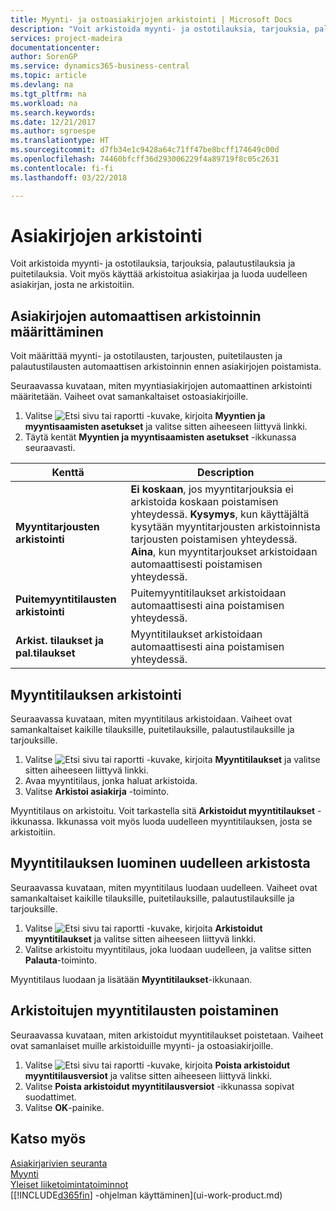 ```yaml
---
title: Myynti- ja ostoasiakirjojen arkistointi | Microsoft Docs
description: "Voit arkistoida myynti- ja ostotilauksia, tarjouksia, palautustilauksia ja puitetilauksia. Voit myös käyttää arkistoitua asiakirjaa ja luoda uudelleen asiakirjan, josta ne arkistoitiin."
services: project-madeira
documentationcenter: 
author: SorenGP
ms.service: dynamics365-business-central
ms.topic: article
ms.devlang: na
ms.tgt_pltfrm: na
ms.workload: na
ms.search.keywords: 
ms.date: 12/21/2017
ms.author: sgroespe
ms.translationtype: HT
ms.sourcegitcommit: d7fb34e1c9428a64c71ff47be8bcff174649c00d
ms.openlocfilehash: 74460bfcff36d293006229f4a89719f8c05c2631
ms.contentlocale: fi-fi
ms.lasthandoff: 03/22/2018

---
```

# <a name="archive-documents"></a>Asiakirjojen arkistointi
Voit arkistoida myynti- ja ostotilauksia, tarjouksia, palautustilauksia ja puitetilauksia. Voit myös käyttää arkistoitua asiakirjaa ja luoda uudelleen asiakirjan, josta ne arkistoitiin.

## <a name="to-set-up-automatic-document-archiving"></a>Asiakirjojen automaattisen arkistoinnin määrittäminen  
Voit määrittää myynti- ja ostotilausten, tarjousten, puitetilausten ja palautustilausten automaattisen arkistoinnin ennen asiakirjojen poistamista.

Seuraavassa kuvataan, miten myyntiasiakirjojen automaattinen arkistointi määritetään. Vaiheet ovat samankaltaiset ostoasiakirjoille.
1.  Valitse ![Etsi sivu tai raportti](media/ui-search/search_small.png "Etsi sivu tai raportti -kuvake") -kuvake, kirjoita **Myyntien ja myyntisaamisten asetukset** ja valitse sitten aiheeseen liittyvä linkki.
2. Täytä kentät **Myyntien ja myyntisaamisten asetukset** -ikkunassa seuraavasti.

|Kenttä|Description|
|-----|-----------|
|**Myyntitarjousten arkistointi**|**Ei koskaan**, jos myyntitarjouksia ei arkistoida koskaan poistamisen yhteydessä. **Kysymys**, kun käyttäjältä kysytään myyntitarjousten arkistoinnista tarjousten poistamisen yhteydessä. **Aina**, kun myyntitarjoukset arkistoidaan automaattisesti poistamisen yhteydessä.|
|**Puitemyyntitilausten arkistointi**|Puitemyyntitilaukset arkistoidaan automaattisesti aina poistamisen yhteydessä.|
|**Arkist. tilaukset ja pal.tilaukset**|Myyntitilaukset arkistoidaan automaattisesti aina poistamisen yhteydessä.|

## <a name="to-archive-a-sales-order"></a>Myyntitilauksen arkistointi
Seuraavassa kuvataan, miten myyntitilaus arkistoidaan. Vaiheet ovat samankaltaiset kaikille tilauksille, puitetilauksille, palautustilauksille ja tarjouksille.

1.  Valitse ![Etsi sivu tai raportti](media/ui-search/search_small.png "Etsi sivu tai raportti -kuvake") -kuvake, kirjoita **Myyntitilaukset** ja valitse sitten aiheeseen liittyvä linkki.  
2.  Avaa myyntitilaus, jonka haluat arkistoida.  
3.  Valitse **Arkistoi asiakirja** -toiminto.

Myyntitilaus on arkistoitu. Voit tarkastella sitä **Arkistoidut myyntitilaukset** -ikkunassa. Ikkunassa voit myös luoda uudelleen myyntitilauksen, josta se arkistoitiin.

## <a name="to-recreate-a-sales-order-from-the-archive"></a>Myyntitilauksen luominen uudelleen arkistosta
Seuraavassa kuvataan, miten myyntitilaus luodaan uudelleen. Vaiheet ovat samankaltaiset kaikille tilauksille, puitetilauksille, palautustilauksille ja tarjouksille.

1.  Valitse ![Etsi sivu tai raportti](media/ui-search/search_small.png "Etsi sivu tai raportti -kuvake") -kuvake, kirjoita **Arkistoidut myyntitilaukset** ja valitse sitten aiheeseen liittyvä linkki.
2.  Valitse arkistoitu myyntitilaus, joka luodaan uudelleen, ja valitse sitten **Palauta**-toiminto.  

Myyntitilaus luodaan ja lisätään **Myyntitilaukset**-ikkunaan.

## <a name="to-delete-archived-sales-orders"></a>Arkistoitujen myyntitilausten poistaminen
Seuraavassa kuvataan, miten arkistoidut myyntitilaukset poistetaan. Vaiheet ovat samanlaiset muille arkistoiduille myynti- ja ostoasiakirjoille.

1.  Valitse ![Etsi sivu tai raportti](media/ui-search/search_small.png "Etsi sivu tai raportti -kuvake") -kuvake, kirjoita **Poista arkistoidut myyntitilausversiot** ja valitse sitten aiheeseen liittyvä linkki.  
2.  Valitse **Poista arkistoidut myyntitilausversiot** -ikkunassa sopivat suodattimet.  
3.  Valitse **OK**-painike.

## <a name="see-also"></a>Katso myös
[Asiakirjarivien seuranta](across-how-to-track-document-lines.md)  
[Myynti](sales-manage-sales.md)  
[Yleiset liiketoimintatoiminnot](ui-across-business-areas.md)  
[[!INCLUDE[d365fin](includes/d365fin_md.md)] -ohjelman käyttäminen](ui-work-product.md)

